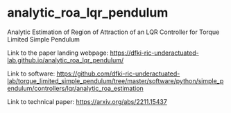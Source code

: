 # analytic_roa_lqr_pendulum
Analytic Estimation of Region of Attraction of an LQR Controller for Torque Limited Simple Pendulum

Link to the paper landing webpage: https://dfki-ric-underactuated-lab.github.io/analytic_roa_lqr_pendulum/ 

Link to software: https://github.com/dfki-ric-underactuated-lab/torque_limited_simple_pendulum/tree/master/software/python/simple_pendulum/controllers/lqr/analytic_roa_estimation

Link to technical paper: https://arxiv.org/abs/2211.15437
